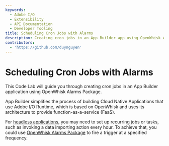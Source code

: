 ```yaml
---
keywords:
  - Adobe I/O
  - Extensibility
  - API Documentation
  - Developer Tooling
title: Scheduling Cron Jobs with Alarms
description: Creating cron jobs in an App Builder app using OpenWhisk Alarms Package.
contributors:
  - 'https://github.com/duynguyen'
---
```


# Scheduling Cron Jobs with Alarms

This Code Lab will guide you through creating cron jobs in an App Builder application using OpenWhisk Alarms Package. 

App Builder simplifies the process of building Cloud Native Applications that use Adobe I/O Runtime, which is based on OpenWhisk and uses its architecture to provide function-as-a-service (FaaS). 

For [headless applications](../../guides/app_builder_guides/architecture_overview/architecture_overview.md#headless-applications), you may need to set up recurring jobs or tasks, such as invoking a data importing action every hour. To achieve that, you could use [OpenWhisk Alarms Package](https://github.com/apache/openwhisk-package-alarms) to fire a trigger at a specified frequency. 
